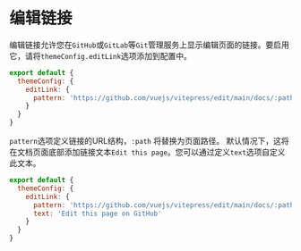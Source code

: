 # 编辑链接
编辑链接允许您在`GitHub`或`GitLab`等`Git`管理服务上显示编辑页面的链接。要启用它，请将`themeConfig.editLink`选项添加到配置中。
```js
export default {
  themeConfig: {
    editLink: {
      pattern: 'https://github.com/vuejs/vitepress/edit/main/docs/:path'
    }
  }
}
```

`pattern`选项定义链接的URL结构，`:path` 将替换为页面路径。
默认情况下，这将在文档页面底部添加链接文本`Edit this page`。您可以通过定义`text`选项自定义此文本。

```js
export default {
  themeConfig: {
    editLink: {
      pattern: 'https://github.com/vuejs/vitepress/edit/main/docs/:path',
      text: 'Edit this page on GitHub'
    }
  }
}
```

